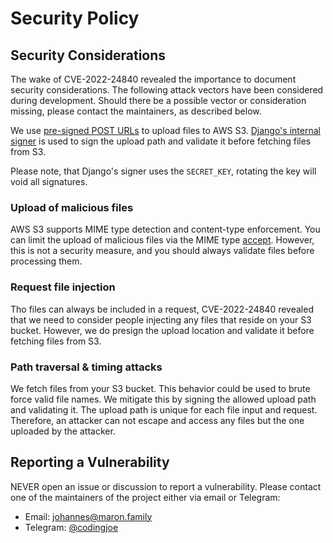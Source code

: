 # Security Policy

## Security Considerations

The wake of CVE-2022-24840 revealed the importance to document security considerations.
The following attack vectors have been considered during development. Should there be
a possible vector or consideration missing, please contact the maintainers, as described
below.

We use [pre-signed POST URLs](s3-pre-signed-url) to upload files to AWS S3.
[Django's internal signer](django-signing) is used to sign the upload path and validate
it before fetching files from S3.

Please note, that Django's signer uses the `SECRET_KEY`, rotating the key will void all
signatures.

[s3-pre-signed-url]: https://boto3.amazonaws.com/v1/documentation/api/latest/guide/s3-presigned-urls.html
[django-signing]: https://docs.djangoproject.com/en/stable/topics/signing/

### Upload of malicious files

AWS S3 supports MIME type detection and content-type enforcement.
You can limit the upload of malicious files via the MIME type [accept][accept].
However, this is not a security measure, and you should always validate files before
processing them.

[accept]: https://developer.mozilla.org/en-US/docs/Web/HTML/Attributes/accept

### Request file injection

Tho files can always be included in a request, CVE-2022-24840 revealed that we need
to consider people injecting any files that reside on your S3 bucket. However, we do
presign the upload location and validate it before fetching files from S3.

### Path traversal & timing attacks

We fetch files from your S3 bucket. This behavior could be used to brute force valid
file names. We mitigate this by signing the allowed upload path and validating it.
The upload path is unique for each file input and request. Therefore, an attacker can
not escape and access any files but the one uploaded by the attacker.

## Reporting a Vulnerability

NEVER open an issue or discussion to report a vulnerability. Please contact one of the
maintainers of the project either via email or Telegram:

* Email: [johannes@maron.family](mailto:johannes@maron.family)
* Telegram: [@codingjoe](https://t.me/codingjoe)
